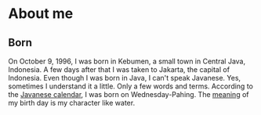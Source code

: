 # About me

## Born

On October 9, 1996, I was born in Kebumen, a small town in Central Java, Indonesia. A few days after that I was taken to Jakarta, the capital of Indonesia. Even though I was born in Java, I can't speak Javanese. Yes, sometimes I understand it a little. Only a few words and terms. According to the [Javanese calendar](https://en.wikipedia.org/wiki/Javanese_calendar), I was born on Wednesday-Pahing. The [meaning](https://primbonmu.com/weton-rabu-pahing/) of my birth day is my character like water.

